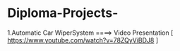 # Diploma-Projects-

1.Automatic Car WiperSystem          ====>       Video Presentation [     https://www.youtube.com/watch?v=78ZQyViBDJ8      ]

